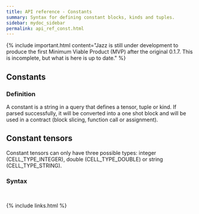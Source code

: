 ```yaml
---
title: API reference - Constants
summary: Syntax for defining constant blocks, kinds and tuples.
sidebar: mydoc_sidebar
permalink: api_ref_const.html
---
```


{% include important.html content="Jazz is still under development to produce the first Minimum Viable Product (MVP) after the original 0.1.7.
This is incomplete, but what is here is up to date." %}

## Constants

### Definition

A constant is a string in a query that defines a tensor, tuple or kind. If parsed successfully, it will be converted into a one shot block
and will be used in a contract (block slicing, function call or assignment).

## Constant tensors

Constant tensors can only have three possible types: integer (CELL_TYPE_INTEGER), double (CELL_TYPE_DOUBLE) or string (CELL_TYPE_STRING).

### Syntax
<br/>

{% include links.html %}
